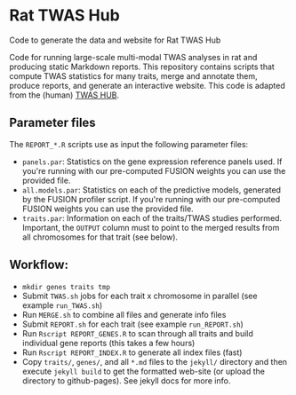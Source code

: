 # Rat TWAS Hub

Code to generate the data and website for Rat TWAS Hub

Code for running large-scale multi-modal TWAS analyses in rat and producing static Markdown reports. This repository contains scripts that compute TWAS statistics for many traits, merge and annotate them, produce reports, and generate an interactive website. This code is adapted from the (human) [TWAS HUB](https://github.com/gusevlab/TWAS_HUB).

## Parameter files

The `REPORT_*.R` scripts use as input the following parameter files:
 
* `panels.par`: Statistics on the gene expression reference panels used. If you're running with our pre-computed FUSION weights you can use the provided file.
* `all.models.par`: Statistics on each of the predictive models, generated by the FUSION profiler script. If you're running with our pre-computed FUSION weights you can use the provided file.
* `traits.par`: Information on each of the traits/TWAS studies performed. Important, the `OUTPUT` column must to point to the merged results from all chromosomes for that trait (see below).

## Workflow:

* `mkdir genes traits tmp`
* Submit `TWAS.sh` jobs for each trait x chromosome in parallel (see example `run_TWAS.sh`)
* Run `MERGE.sh` to combine all files and generate info files
* Submit `REPORT.sh` for each trait (see example `run_REPORT.sh`)
* Run `Rscript REPORT_GENES.R` to scan through all traits and build individual gene reports (this takes a few hours) 
* Run `Rscript REPORT_INDEX.R` to generate all index files (fast)
* Copy `traits/`, `genes/`, and all `*.md` files to the `jekyll/` directory and then execute `jekyll build` to get the formatted web-site (or upload the directory to github-pages). See jekyll docs for more info. 
